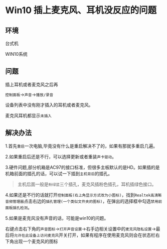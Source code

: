 # Win10 插上麦克风、耳机没反应的问题

## 环境

台式机

WIN10系统

## 问题

插上耳机或者麦克风之后再

`控制面板`->`声音`->`播放/录音`

设备列表中没有刚才插入的耳机或者麦克风。

 麦克风耳机都显示`未插入 `

## 解决办法

1.首先`重启`一次电脑,毕竟没有什么是重启解决不了的，如果有那就多重启几遍。

2.如果重启后还是不行，可以选择更新或者重装`声卡驱动`。

3.硬件问题,部分机箱是AC97的接口标准，但很多主板默认的是HD。如果插的是机箱前面的插孔的话，可以试一下插到`主机背后`的插孔。

> 主机后面一般是`粉绿蓝`三个插孔，麦克风插粉色插孔，耳机插绿色接口。



4.如果还是不行的话就打开`控制面板(右上角显示方式改为小图标)`，找到`Realtek高清晰音频管理器`点击右边的`插孔管理(一个类似文件夹的图标)`，在弹出的选择框中勾选`禁用前面板插孔检测`。



5.如果是麦克风没有声音的话，可能是win10的问题。

右键点击右下角的`声音图标`->`打开声音设置`->右手边相关设置中的`麦克风隐私设置`->最后将`允许在此设备上访问麦克风`开关打开，如果有程序在使用麦克风则会在状态栏右下角出现一个麦克风的图标

